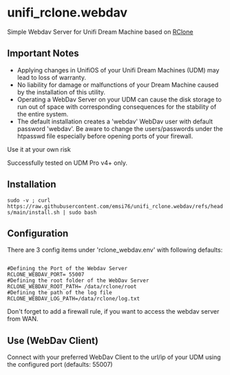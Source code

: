 # unifi_rclone.webdav
Simple Webdav Server for Unifi Dream Machine based on [RClone](https://github.com/rclone/rclone)

<h2>Important Notes</h2>
<ul>
<li>Applying changes in UnifiOS of your Unifi Dream Machines (UDM) may lead to loss of warranty.</li>
<li>No liability for damage or malfunctions of your Dream Machine caused by the installation of this utility.</li>
<li>Operating a WebDav Server on your UDM can cause the disk storage to run out of space with corresponding consequences for the stability of the entire system.</li>
<li>The default installation creates a 'webdav' WebDav user with default password 'webdav'. Be aware to change the users/passwords under the htpasswd file especially before opening ports of your firewall.</li>
</ul>
Use it at your own risk

Successfully tested on UDM Pro v4+ only.

<h2>Installation</h2>
<code>sudo -v ; curl https://raw.githubusercontent.com/emsi76/unifi_rclone.webdav/refs/heads/main/install.sh | sudo bash</code>

<h2>Configuration</h2>

There are 3 config items under 'rclone_webdav.env' with following defaults:

<code>
#Defining the Port of the Webdav Server
RCLONE_WEBDAV_PORT= 55007
#Defining the root folder of the WebDav Server
RCLONE_WEBDAV_ROOT_PATH= /data/rclone/root
#Defining the path of the log file
RCLONE_WEBDAV_LOG_PATH=/data/rclone/log.txt
</code>

Don't forget to add a firewall rule, if you want to access the webdav server from WAN.

<h2>Use (WebDav Client)</h2>
Connect with your preferred WebDav Client to the url/ip of your UDM using the configured port (defaults: 55007)


